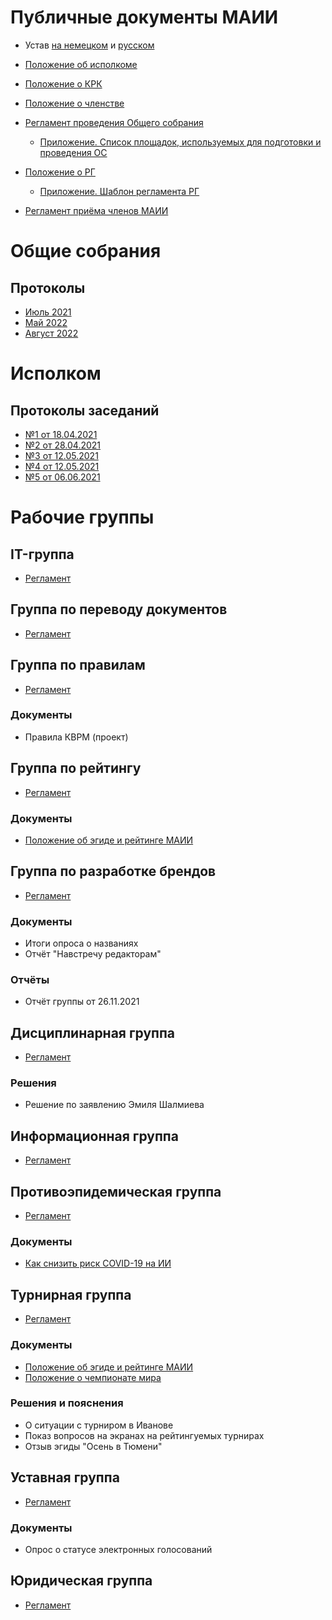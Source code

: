 # Публичные документы МАИИ

- Устав [на немецком](statute.de.md) и [русском](statute.ru.md)
- [Положение об исполкоме](executive-committee.ru.md)
- [Положение о КРК](audit-commission.ru.md)
- [Положение о членстве](membership.ru.md)
- [Регламент проведения Общего собрания](general-meeting-regulations.ru.md)
    - [Приложение. Список площадок, используемых для подготовки и проведения ОС](general-meeting-appendix.ru.md)
- [Положение о РГ](working-groups.ru.md)
    - [Приложение. Шаблон регламента РГ](wg/_template.ru.md)

- [Регламент приёма членов МАИИ](enrolment-members.ru.md)

# Общие собрания

## Протоколы

- [Июль 2021](july.21.ru.md)
- [Май 2022](may.22.ru.md)
- [Август 2022](august.22.ru.md)

# Исполком

## Протоколы заседаний
- [№1 от 18.04.2021](executive-committee/protocols/1--2021-04-18.ru.md)
- [№2 от 28.04.2021](executive-committee/protocols/2--2021-04-28.ru.md)
- [№3 от 12.05.2021](executive-committee/protocols/3--2021-05-12.ru.md)
- [№4 от 12.05.2021](executive-committee/protocols/4--2021-05-12.ru.md)
- [№5 от 06.06.2021](executive-committee/protocols/5--2021-06-06.ru.md)

# Рабочие группы

## IT-группа
- [Регламент](wg/it.ru.md)

## Группа по переводу документов
- [Регламент](wg/translation.ru.md)

## Группа по правилам
- [Регламент](wg/rules.ru.md)

### Документы
- Правила КВРМ (проект)

## Группа по рейтингу
- [Регламент](wg/rating.ru.md)

### Документы
- [Положение об эгиде и рейтинге МАИИ](aegis-rating.ru.md)

## Группа по разработке брендов
- [Регламент](wg/brand.ru.md)

### Документы
- Итоги опроса о названиях
- Отчёт "Навстречу редакторам"

### Отчёты
- Отчёт группы от 26.11.2021

## Дисциплинарная группа
- [Регламент](wg/disciplinary.ru.md)

### Решения
- Решение по заявлению Эмиля Шалмиева

## Информационная группа
- [Регламент](wg/communicatory.ru.md)

## Противоэпидемическая группа
- [Регламент](wg/anti-epidemic.ru.md)

### Документы
- [Как снизить риск COVID-19 на ИИ](covid-rick.ru.md)

## Турнирная группа
- [Регламент](wg/tournament.ru.md)

### Документы
- [Положение об эгиде и рейтинге МАИИ](aegis-rating.ru.md)
- [Положение о чемпионате мира](worldchamp.ru.md)

### Решения и пояснения
- О ситуации с турниром в Иванове
- Показ вопросов на экранах на рейтингуемых турнирах
- Отзыв эгиды "Осень в Тюмени"

## Уставная группа
- [Регламент](wg/statutory.ru.md)

### Документы
- Опрос о статусе электронных голосований

## Юридическая группа
- [Регламент](wg/juridical.ru.md)
